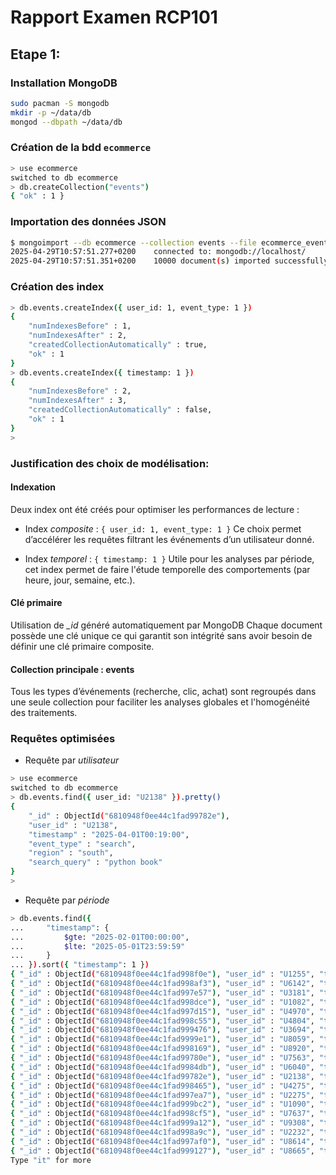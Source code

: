 # Rapport Examen RCP101

## Etape 1:

### Installation MongoDB
```bash
sudo pacman -S mongodb
mkdir -p ~/data/db
mongod --dbpath ~/data/db
```

### Création de la bdd `ecommerce`

```bash
> use ecommerce
switched to db ecommerce
> db.createCollection("events")
{ "ok" : 1 }
```

### Importation des données JSON
```bash
$ mongoimport --db ecommerce --collection events --file ecommerce_events.json
2025-04-29T10:57:51.277+0200	connected to: mongodb://localhost/
2025-04-29T10:57:51.351+0200	10000 document(s) imported successfully. 0 document(s) failed to import.
```

### Création des index
```bash
> db.events.createIndex({ user_id: 1, event_type: 1 })
{
	"numIndexesBefore" : 1,
	"numIndexesAfter" : 2,
	"createdCollectionAutomatically" : true,
	"ok" : 1
}
> db.events.createIndex({ timestamp: 1 })
{
	"numIndexesBefore" : 2,
	"numIndexesAfter" : 3,
	"createdCollectionAutomatically" : false,
	"ok" : 1
}
>
```

### Justification des choix de modélisation:


#### Indexation

Deux index ont été créés pour optimiser les performances de lecture :
- Index *composite* : `{ user_id: 1, event_type: 1 }`
Ce choix permet d’accélérer les requêtes filtrant les événements d’un utilisateur donné. 

- Index *temporel* : `{ timestamp: 1 }`
Utile pour les analyses par période, cet index permet de faire l'étude temporelle des comportements (par heure, jour, semaine, etc.).

#### Clé primaire

Utilisation de *_id* généré automatiquement par MongoDB
Chaque document possède une clé unique ce qui garantit son intégrité sans avoir besoin de définir une clé primaire composite.

#### Collection principale : events

Tous les types d’événements (recherche, clic, achat) sont regroupés dans une seule collection pour faciliter les analyses 
globales et l'homogénéité des traitements.

### Requêtes optimisées

- Requête par *utilisateur*
```bash
> use ecommerce
switched to db ecommerce
> db.events.find({ user_id: "U2138" }).pretty()
{
	"_id" : ObjectId("6810948f0ee44c1fad99782e"),
	"user_id" : "U2138",
	"timestamp" : "2025-04-01T00:19:00",
	"event_type" : "search",
	"region" : "south",
	"search_query" : "python book"
}
>
```

- Requête par *période*
```bash
> db.events.find({ 
...     "timestamp": { 
...         $gte: "2025-02-01T00:00:00", 
...         $lte: "2025-05-01T23:59:59"
...     }
... }).sort({ "timestamp": 1 })
{ "_id" : ObjectId("6810948f0ee44c1fad998f0e"), "user_id" : "U1255", "timestamp" : "2025-04-01T00:00:00", "event_type" : "purchase", "region" : "north", "product_id" : "P0036", "category" : "home", "price" : 292.89 }
{ "_id" : ObjectId("6810948f0ee44c1fad998af3"), "user_id" : "U6142", "timestamp" : "2025-04-01T00:00:00", "event_type" : "search", "region" : "south", "search_query" : "headphones" }
{ "_id" : ObjectId("6810948f0ee44c1fad997e57"), "user_id" : "U3181", "timestamp" : "2025-04-01T00:00:00", "event_type" : "click", "region" : "north", "product_id" : "P0020", "category" : "books", "price" : 62.19 }
{ "_id" : ObjectId("6810948f0ee44c1fad998dce"), "user_id" : "U1082", "timestamp" : "2025-04-01T00:01:00", "event_type" : "search", "region" : "east", "search_query" : "headphones" }
{ "_id" : ObjectId("6810948f0ee44c1fad997d15"), "user_id" : "U4970", "timestamp" : "2025-04-01T00:02:00", "event_type" : "search", "region" : "west", "search_query" : "laptop" }
{ "_id" : ObjectId("6810948f0ee44c1fad998c55"), "user_id" : "U4804", "timestamp" : "2025-04-01T00:04:00", "event_type" : "search", "region" : "south", "search_query" : "lego" }
{ "_id" : ObjectId("6810948f0ee44c1fad999476"), "user_id" : "U3694", "timestamp" : "2025-04-01T00:04:00", "event_type" : "search", "region" : "north", "search_query" : "python book" }
{ "_id" : ObjectId("6810948f0ee44c1fad9999e1"), "user_id" : "U8059", "timestamp" : "2025-04-01T00:10:00", "event_type" : "click", "region" : "west", "product_id" : "P0069", "category" : "books", "price" : 204.83 }
{ "_id" : ObjectId("6810948f0ee44c1fad998169"), "user_id" : "U8920", "timestamp" : "2025-04-01T00:11:00", "event_type" : "click", "region" : "south", "product_id" : "P0035", "category" : "books", "price" : 38.89 }
{ "_id" : ObjectId("6810948f0ee44c1fad99780e"), "user_id" : "U7563", "timestamp" : "2025-04-01T00:12:00", "event_type" : "search", "region" : "west", "search_query" : "python book" }
{ "_id" : ObjectId("6810948f0ee44c1fad9984db"), "user_id" : "U6040", "timestamp" : "2025-04-01T00:13:00", "event_type" : "search", "region" : "south", "search_query" : "laptop" }
{ "_id" : ObjectId("6810948f0ee44c1fad99782e"), "user_id" : "U2138", "timestamp" : "2025-04-01T00:19:00", "event_type" : "search", "region" : "south", "search_query" : "python book" }
{ "_id" : ObjectId("6810948f0ee44c1fad998465"), "user_id" : "U4275", "timestamp" : "2025-04-01T00:26:00", "event_type" : "purchase", "region" : "north", "product_id" : "P0063", "category" : "sports", "price" : 219.27 }
{ "_id" : ObjectId("6810948f0ee44c1fad997ea7"), "user_id" : "U2275", "timestamp" : "2025-04-01T00:27:00", "event_type" : "search", "region" : "south", "search_query" : "lego" }
{ "_id" : ObjectId("6810948f0ee44c1fad999bc2"), "user_id" : "U1090", "timestamp" : "2025-04-01T00:27:00", "event_type" : "click", "region" : "north", "product_id" : "P0006", "category" : "electronics", "price" : 217.73 }
{ "_id" : ObjectId("6810948f0ee44c1fad998cf5"), "user_id" : "U7637", "timestamp" : "2025-04-01T00:28:00", "event_type" : "search", "region" : "north", "search_query" : "lego" }
{ "_id" : ObjectId("6810948f0ee44c1fad999a12"), "user_id" : "U9308", "timestamp" : "2025-04-01T00:30:00", "event_type" : "click", "region" : "east", "product_id" : "P0088", "category" : "home", "price" : 90.5 }
{ "_id" : ObjectId("6810948f0ee44c1fad998a9c"), "user_id" : "U2232", "timestamp" : "2025-04-01T00:30:00", "event_type" : "click", "region" : "west", "product_id" : "P0085", "category" : "sports", "price" : 42.52 }
{ "_id" : ObjectId("6810948f0ee44c1fad997af0"), "user_id" : "U8614", "timestamp" : "2025-04-01T00:30:00", "event_type" : "purchase", "region" : "north", "product_id" : "P0052", "category" : "toys", "price" : 290.53 }
{ "_id" : ObjectId("6810948f0ee44c1fad999127"), "user_id" : "U8665", "timestamp" : "2025-04-01T00:31:00", "event_type" : "purchase", "region" : "east", "product_id" : "P0030", "category" : "home", "price" : 71.91 }
Type "it" for more
```
